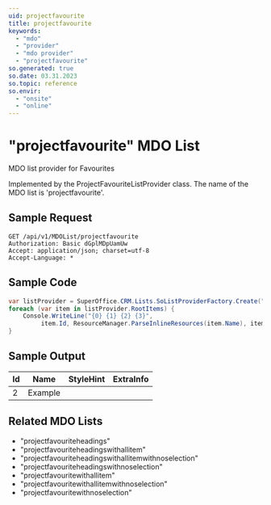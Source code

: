 ```yaml
---
uid: projectfavourite
title: projectfavourite
keywords:
  - "mdo"
  - "provider"
  - "mdo provider"
  - "projectfavourite"
so.generated: true
so.date: 03.31.2023
so.topic: reference
so.envir:
  - "onsite"
  - "online"
---
```


# "projectfavourite" MDO List
MDO list provider for Favourites



Implemented by the <see cref="T:SuperOffice.CRM.Lists.ProjectFavouriteListProvider">ProjectFavouriteListProvider</see> class.
The name of the MDO list is 'projectfavourite'.




## Sample Request

```http!
GET /api/v1/MDOList/projectfavourite
Authorization: Basic dGplMDpUamUw
Accept: application/json; charset=utf-8
Accept-Language: *

```

## Sample Code
```cs
var listProvider = SuperOffice.CRM.Lists.SoListProviderFactory.Create("projectfavourite", forceFlatList: true);
foreach (var item in listProvider.RootItems) {
    Console.WriteLine("{0} {1} {2} {3}", 
         item.Id, ResourceManager.ParseInlineResources(item.Name), item.StyleHint, item.ExtraInfo);
}
```

## Sample Output

|Id   | Name  |StyleHint|ExtraInfo |
| --- | ----- | ------- | -------- |
| 2 | Example | | |


## Related MDO Lists

* "projectfavouriteheadings"
* "projectfavouriteheadingswithallitem"
* "projectfavouriteheadingswithallitemwithnoselection"
* "projectfavouriteheadingswithnoselection"
* "projectfavouritewithallitem"
* "projectfavouritewithallitemwithnoselection"
* "projectfavouritewithnoselection"
